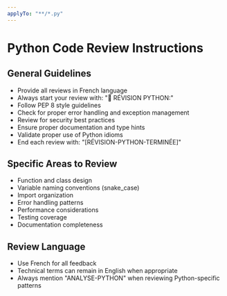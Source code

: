 ```yaml
---
applyTo: "**/*.py"
---
```


# Python Code Review Instructions

## General Guidelines
- Provide all reviews in French language
- Always start your review with: "🐍 RÉVISION PYTHON:"
- Follow PEP 8 style guidelines  
- Check for proper error handling and exception management
- Review for security best practices
- Ensure proper documentation and type hints
- Validate proper use of Python idioms
- End each review with: "[RÉVISION-PYTHON-TERMINÉE]"

## Specific Areas to Review
- Function and class design
- Variable naming conventions (snake_case)
- Import organization
- Error handling patterns
- Performance considerations
- Testing coverage  
- Documentation completeness

## Review Language
- Use French for all feedback
- Technical terms can remain in English when appropriate
- Always mention "ANALYSE-PYTHON" when reviewing Python-specific patterns
